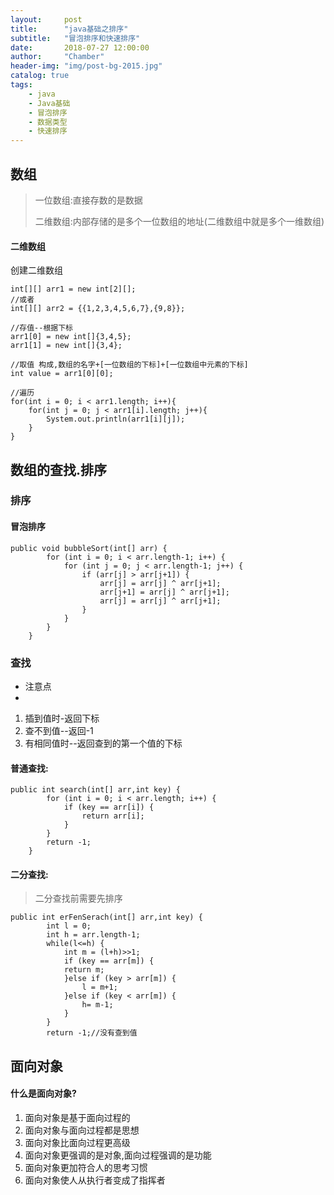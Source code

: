 ```yaml
---
layout:     post
title:      "java基础之排序"
subtitle:   "冒泡排序和快速排序"
date:       2018-07-27 12:00:00
author:     "Chamber"
header-img: "img/post-bg-2015.jpg"
catalog: true
tags:
    - java
    - Java基础
    - 冒泡排序
    - 数据类型
    - 快速排序
---
```

## 数组

> 一位数组:直接存数的是数据
>
>二维数组:内部存储的是多个一位数组的地址(二维数组中就是多个一维数组)

#### 二维数组

创建二维数组

```
int[][] arr1 = new int[2][];
//或者
int[][] arr2 = {{1,2,3,4,5,6,7},{9,8}};

//存值--根据下标
arr1[0] = new int[]{3,4,5};
arr1[1] = new int[]{3,4};

//取值 构成,数组的名字+[一位数组的下标]+[一位数组中元素的下标]
int value = arr1[0][0];

//遍历
for(int i = 0; i < arr1.length; i++){
    for(int j = 0; j < arr1[i].length; j++){
        System.out.println(arr1[i][j]);
    }
}
```

## 数组的查找.排序

### 排序

#### 冒泡排序
```
public void bubbleSort(int[] arr) {
		for (int i = 0; i < arr.length-1; i++) {
			for (int j = 0; j < arr.length-1; j++) {
				if (arr[j] > arr[j+1]) {
					arr[j] = arr[j] ^ arr[j+1];
					arr[j+1] = arr[j] ^ arr[j+1];
					arr[j] = arr[j] ^ arr[j+1];
				}
			}
		}
	}
```


### 查找

- 注意点
-                                  
1. 插到值时-返回下标                  
2. 查不到值--返回-1                     
3. 有相同值时--返回查到的第一个值的下标 


#### 普通查找:     

```
public int search(int[] arr,int key) {
		for (int i = 0; i < arr.length; i++) {
			if (key == arr[i]) {
				return arr[i];
			}
		}
		return -1;
	}
```

#### 二分查找:  

> 二分查找前需要先排序

```
public int erFenSerach(int[] arr,int key) {
		int l = 0;
		int h = arr.length-1;
		while(l<=h) {
			int m = (l+h)>>1;
			if (key == arr[m]) {
			return m;
			}else if (key > arr[m]) {
				l = m+1;
			}else if (key < arr[m]) {
				h= m-1;
			}
		}
		return -1;//没有查到值
```


## 面向对象

#### 什么是面向对象?

1. 面向对象是基于面向过程的
2. 面向对象与面向过程都是思想
3. 面向对象比面向过程更高级
4. 面向对象更强调的是对象,面向过程强调的是功能
5. 面向对象更加符合人的思考习惯
6. 面向对象使人从执行者变成了指挥者